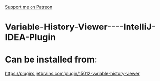 [Support me on Patreon](https://www.patreon.com/csabagabor?fan_landing=true)

# Variable-History-Viewer----IntelliJ-IDEA-Plugin

# Can be installed from:  
https://plugins.jetbrains.com/plugin/15012-variable-history-viewer
